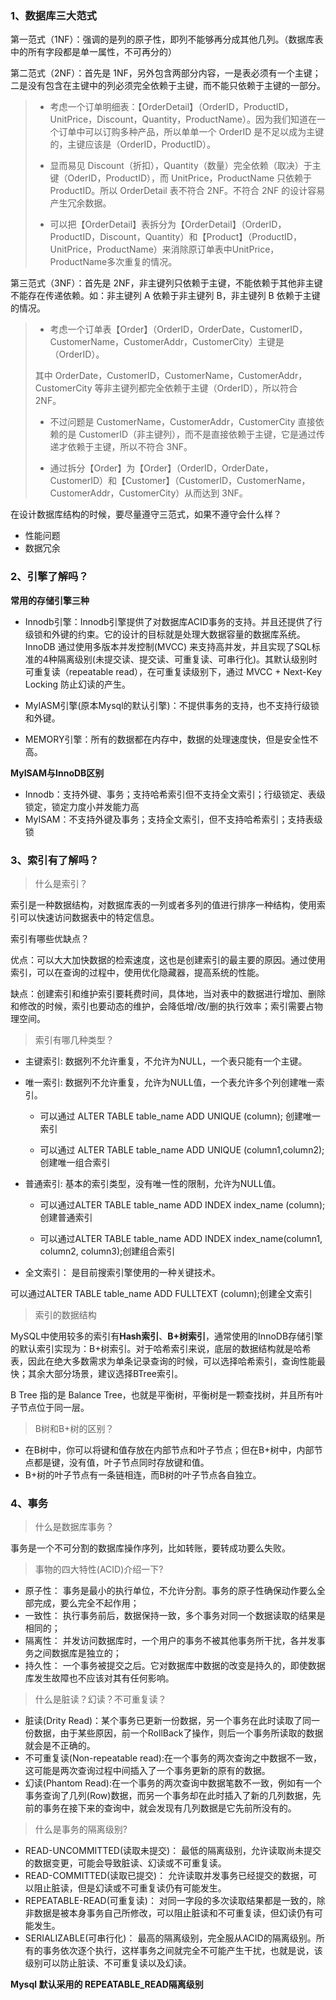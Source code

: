 ### 1、数据库三大范式

第一范式（1NF）：强调的是列的原子性，即列不能够再分成其他几列。（数据库表中的所有字段都是单一属性，不可再分的）

第二范式（2NF）：首先是 1NF，另外包含两部分内容，一是表必须有一个主键；二是没有包含在主键中的列必须完全依赖于主键，而不能只依赖于主键的一部分。

> * 考虑一个订单明细表：【OrderDetail】（OrderID，ProductID，UnitPrice，Discount，Quantity，ProductName）。因为我们知道在一个订单中可以订购多种产品，所以单单一个 OrderID 是不足以成为主键的，主键应该是（OrderID，ProductID）。
>
> * 显而易见 Discount（折扣），Quantity（数量）完全依赖（取决）于主键（OderID，ProductID），而 UnitPrice，ProductName 只依赖于 ProductID。所以 OrderDetail 表不符合 2NF。不符合 2NF 的设计容易产生冗余数据。
>
> * 可以把【OrderDetail】表拆分为【OrderDetail】（OrderID，ProductID，Discount，Quantity）和【Product】（ProductID，UnitPrice，ProductName）来消除原订单表中UnitPrice，ProductName多次重复的情况。

第三范式（3NF）：首先是 2NF，非主键列只依赖于主键，不能依赖于其他非主键不能存在传递依赖。如：非主键列 A 依赖于非主键列 B，非主键列 B 依赖于主键的情况。

>* 考虑一个订单表【Order】（OrderID，OrderDate，CustomerID，CustomerName，CustomerAddr，CustomerCity）主键是（OrderID）。
>
>其中 OrderDate，CustomerID，CustomerName，CustomerAddr，CustomerCity 等非主键列都完全依赖于主键（OrderID），所以符合 2NF。
>
>* 不过问题是 CustomerName，CustomerAddr，CustomerCity 直接依赖的是 CustomerID（非主键列），而不是直接依赖于主键，它是通过传递才依赖于主键，所以不符合 3NF。
>
>* 通过拆分【Order】为【Order】（OrderID，OrderDate，CustomerID）和【Customer】（CustomerID，CustomerName，CustomerAddr，CustomerCity）从而达到 3NF。

在设计数据库结构的时候，要尽量遵守三范式，如果不遵守会什么样？

* 性能问题
* 数据冗余



### 2、引擎了解吗？

**常用的存储引擎三种**

* Innodb引擎：Innodb引擎提供了对数据库ACID事务的支持。并且还提供了行级锁和外键的约束。它的设计的目标就是处理大数据容量的数据库系统。InnoDB 通过使用多版本并发控制(MVCC) 来支持高并发，并且实现了SQL标准的4种隔离级别(未提交读、提交读、可重复读、可串行化)。其默认级别时可重复读（repeatable read），在可重复读级别下，通过 MVCC + Next-Key Locking 防止幻读的产生。

* MyIASM引擎(原本Mysql的默认引擎)：不提供事务的支持，也不支持行级锁和外键。

* MEMORY引擎：所有的数据都在内存中，数据的处理速度快，但是安全性不高。

**MyISAM与InnoDB区别**

* Innodb：支持外键、事务；支持哈希索引但不支持全文索引；行级锁定、表级锁定，锁定力度小并发能力高
* MyISAM：不支持外键及事务；支持全文索引，但不支持哈希索引；支持表级锁



### 3、索引有了解吗？

> 什么是索引？

索引是一种数据结构，对数据库表的一列或者多列的值进行排序一种结构，使用索引可以快速访问数据表中的特定信息。

索引有哪些优缺点？

优点：可以大大加快数据的检索速度，这也是创建索引的最主要的原因。通过使用索引，可以在查询的过程中，使用优化隐藏器，提高系统的性能。

缺点：创建索引和维护索引要耗费时间，具体地，当对表中的数据进行增加、删除和修改的时候，索引也要动态的维护，会降低增/改/删的执行效率；索引需要占物理空间。

> 索引有哪几种类型？

* 主键索引: 数据列不允许重复，不允许为NULL，一个表只能有一个主键。

* 唯一索引: 数据列不允许重复，允许为NULL值，一个表允许多个列创建唯一索引。

  * 可以通过 ALTER TABLE table_name ADD UNIQUE (column); 创建唯一索引

  * 可以通过 ALTER TABLE table_name ADD UNIQUE (column1,column2); 创建唯一组合索引

* 普通索引: 基本的索引类型，没有唯一性的限制，允许为NULL值。

  * 可以通过ALTER TABLE table_name ADD INDEX index_name (column);创建普通索引

  * 可以通过ALTER TABLE table_name ADD INDEX index_name(column1, column2, column3);创建组合索引

* 全文索引： 是目前搜索引擎使用的一种关键技术。

可以通过ALTER TABLE table_name ADD FULLTEXT (column);创建全文索引

> 索引的数据结构

MySQL中使用较多的索引有**Hash索引**、**B+树索引**，通常使用的InnoDB存储引擎的默认索引实现为：B+树索引。对于哈希索引来说，底层的数据结构就是哈希表，因此在绝大多数需求为单条记录查询的时候，可以选择哈希索引，查询性能最快；其余大部分场景，建议选择BTree索引。

B Tree 指的是 Balance Tree，也就是平衡树，平衡树是一颗查找树，并且所有叶子节点位于同一层。

> B树和B+树的区别？

- 在B树中，你可以将键和值存放在内部节点和叶子节点；但在B+树中，内部节点都是键，没有值，叶子节点同时存放键和值。
- B+树的叶子节点有一条链相连，而B树的叶子节点各自独立。



### 4、事务

> 什么是数据库事务？

事务是一个不可分割的数据库操作序列，比如转账，要转成功要么失败。



> 事物的四大特性(ACID)介绍一下?

* 原子性： 事务是最小的执行单位，不允许分割。事务的原子性确保动作要么全部完成，要么完全不起作用；
* 一致性： 执行事务前后，数据保持一致，多个事务对同一个数据读取的结果是相同的；
* 隔离性： 并发访问数据库时，一个用户的事务不被其他事务所干扰，各并发事务之间数据库是独立的；
* 持久性： 一个事务被提交之后。它对数据库中数据的改变是持久的，即使数据库发生故障也不应该对其有任何影响。



> 什么是脏读？幻读？不可重复读？

* 脏读(Drity Read)：某个事务已更新一份数据，另一个事务在此时读取了同一份数据，由于某些原因，前一个RollBack了操作，则后一个事务所读取的数据就会是不正确的。
* 不可重复读(Non-repeatable read):在一个事务的两次查询之中数据不一致，这可能是两次查询过程中间插入了一个事务更新的原有的数据。
* 幻读(Phantom Read):在一个事务的两次查询中数据笔数不一致，例如有一个事务查询了几列(Row)数据，而另一个事务却在此时插入了新的几列数据，先前的事务在接下来的查询中，就会发现有几列数据是它先前所没有的。



> 什么是事务的隔离级别?

* READ-UNCOMMITTED(读取未提交)： 最低的隔离级别，允许读取尚未提交的数据变更，可能会导致脏读、幻读或不可重复读。
* READ-COMMITTED(读取已提交)： 允许读取并发事务已经提交的数据，可以阻止脏读，但是幻读或不可重复读仍有可能发生。
* REPEATABLE-READ(可重复读)： 对同一字段的多次读取结果都是一致的，除非数据是被本身事务自己所修改，可以阻止脏读和不可重复读，但幻读仍有可能发生。
* SERIALIZABLE(可串行化)： 最高的隔离级别，完全服从ACID的隔离级别。所有的事务依次逐个执行，这样事务之间就完全不可能产生干扰，也就是说，该级别可以防止脏读、不可重复读以及幻读。

**Mysql 默认采用的 REPEATABLE_READ隔离级别**
